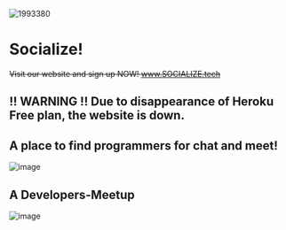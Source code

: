 
![1993380](https://user-images.githubusercontent.com/27622683/191258317-47fa2863-f6cf-45e2-b4da-ecf45ce5c7a3.png)
# Socialize!

~~Visit our website and sign up NOW! www.SOCIALIZE.tech~~

## !! WARNING !! Due to disappearance of Heroku Free plan, the website is down.

## A place to find programmers for chat and meet!
![image](https://user-images.githubusercontent.com/27622683/191258481-ebe0e584-08e3-4a80-9e92-7ab09636b0c3.png)
## A Developers-Meetup
![image](https://user-images.githubusercontent.com/27622683/191258921-4b6372f2-8e27-4f83-84c4-aff7278a37fe.png)
